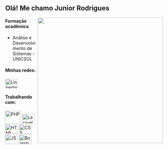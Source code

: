 ## Olá! Me chamo Junior Rodrigues

<img align="right" src="https://i.imgur.com/QhazGND.png" width="400px">

#### Formação acadêmica

* Análise e Desenvolvimento de Sistemas - UNICSUL

#### Minhas redes:
<a href="https://www.linkedin.com/in/valdemirrodriguesazevedojunior/"><img src="https://icongr.am/devicon/linkedin-original.svg?size=120&color=currentColor" alt="Linkedin" height="30" width="40"></a>

#### Trabalhando com:
<div>
<img src="https://icongr.am/devicon/php-original.svg?size=120&color=currentColor" alt="PHP" height="40" width="50">
<img src="https://icongr.am/devicon/laravel-plain.svg?size=120&color=f74408" alt="Laravel" height="30" width="40">
<img src="https://icongr.am/devicon/html5-original.svg?size=120&color=f74408" alt="HTML" height="30" width="40">
<img src="https://icongr.am/devicon/css3-original.svg?size=120&color=f74408" alt="CSS" height="30" width="40">
<img src="https://icongr.am/devicon/javascript-original.svg?size=120&color=f74408" alt="JS" height="30" width="40">
<img src="https://icongr.am/devicon/bootstrap-plain.svg?size=120&color=5642eb" alt="Bootstrap" height="30" width="40">
</div>


